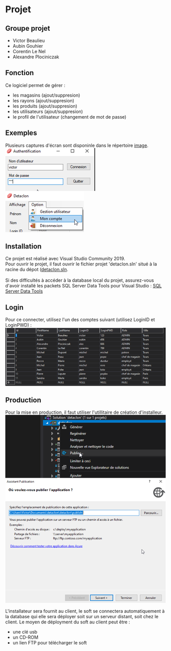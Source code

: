 # Projet

## Groupe projet

* Victor Beaulieu
* Aubin Gouhier
* Corentin Le Nel
* Alexandre Plociniczak

## Fonction
Ce logiciel permet de gérer :
* les magasins (ajout/suppresion)
* les rayons (ajout/suppresion)
* les produits (ajout/suppresion)
* les utilisateurs (ajout/suppresion)
* le profil de l'utilisateur (changement de mot de passe)

## Exemples
Plusieurs captures d'écran sont disponinle dans le répertoire [image](https://github.com/VictorBeaulieu/test_securite/blob/master/image). <br/>
![login_form1](https://github.com/VictorBeaulieu/test_securite/blob/master/image/login_form1.png)<br/>
![menu_option](https://github.com/VictorBeaulieu/test_securite/blob/master/image/menu_option.png)

## Installation

Ce projet est réalisé avec Visual Studio Community 2019.<br/>
Pour ouvrir le projet, il faut ouvrir le fichier projet 'detaclon.sln' situé à la racine du dépot ([detaclon.sln](https://github.com/VictorBeaulieu/test_securite/blob/master/detaclon.sln).<br/><br/>
Si des difficultés à accéder à la database local du projet, assurez-vous d'avoir installé les packets SQL Server Data Tools pour Visual Studio : 
[SQL Server Data Tools](https://docs.microsoft.com/fr-fr/sql/ssdt/download-sql-server-data-tools-ssdt?view=sql-server-ver15&fbclid=IwAR3JL_AtK496_2khGUlI5h2o15sUTON6fnmoDVBX4HIeK2ULMitOZIg4nh0)

## Login
Pour ce connecter, utilisez l'un des comptes suivant (utilisez LoginID et LoginPWD) : <br/> ![all_logins](https://github.com/VictorBeaulieu/test_securite/blob/master/image/all_logins.png)

## Production

Pour la mise en production, il faut utiliser l'utillitaire de création d'installeur.<br/>
![make_installer_1](https://github.com/VictorBeaulieu/test_securite/blob/master/image/make_installer_1.png)<br/>
![make_installer_2](https://github.com/VictorBeaulieu/test_securite/blob/master/image/make_installer_2.png)

L'installateur sera fournit au client, le soft se connectera automatiquement à la database qui elle sera déployer soit sur un serveur distant, soit chez le client.
Le moyen de déployment du soft au client peut être :
* une clé usb
* un CD-ROM
* un lien FTP pour télécharger le soft